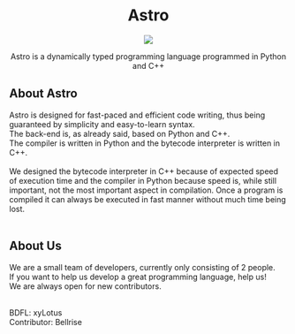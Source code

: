 <!-- START -->

<!-- Title -->
<h1 align="center">Astro</h1>

<!-- Stickers -->
<div align="center">
    <image src="https://img.shields.io/tokei/lines/github/xyLotus/Astro?label=Total%20lines&style=flat-square">
</div>

<!-- Short Description -->
<p align="center">Astro is a dynamically typed programming language programmed in Python and C++</p>



<h2>About Astro</h2>
Astro is designed for fast-paced and efficient code writing, thus being guaranteed by simplicity and easy-to-learn syntax.
<br>
The back-end is, as already said, based on Python and C++. 
<br>
The compiler is written in Python and the bytecode interpreter is written in C++.
<br>
<br>
We designed the bytecode interpreter in C++ because of expected speed of execution time and the compiler in Python because speed is, while still important, not the most important aspect in compilation. Once a program is compiled it can always be executed in fast manner without much time being lost.
<br>
<br>

<h2>About Us</h2>
We are a small team of developers, currently only consisting of 2 people.
<br>
If you want to help us develop a great programming language, help us! 
<br>
We are always open for new contributors.

<br>
<br>

<!-- Team -->
BDFL: xyLotus
<br>
Contributor: Bellrise

<!-- END -->

